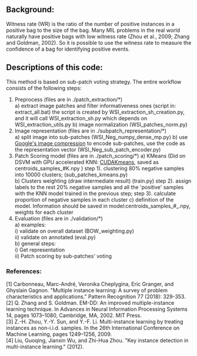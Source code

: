 ## Background:

Witness rate (WR) is the ratio of the number of positive instances in a positive bag to the size of the
bag. Many MIL problems in the real world naturally have positive bags with low witness rate (Zhou
et al., 2009; Zhang and Goldman, 2002). So it is possible to use the witness rate to measure the 
confidence of a bag for identifying positive events.

## Descriptions of this code:
This method is based on sub-patch voting strategy. The entire workflow consists of the following steps:
1. Preprocess (files are in ./patch_extraction/*)  
    a) extract image patches and filter informativeness ones (script in: extract_all.bat)
      the script is created by WSI_extraction_sh_creation.py, and it will call WSI_extraction_sh.py which depends on WSI_extraction_utils.py
    b) image normalization (WSI_patches_norm.py)  
2. Image representation (files are in ./subpatch_representation/*)  
    a) split image into sub-patches (WSI_Neg_numpy_dense_mp.py)
    b) use [Google's image compression](https://github.com/tensorflow/models/tree/master/research/compression) to encode sub-patches, use the code as the representation vector (WSI_Neg_sub_patch_encoder.py)
3. Patch Scoring model (files are in ./patch_scoring/*) 
    a) KMeans (Did on DSVM with GPU accelerated KNN: [CUDAKmeans](https://github.com/src-d/kmcuda), saved as centroids_samples_#K.npy )
        step 1). clustering 80% negative samples into 10000 clusters; (sub_patches_kmeans.py)   
    b) Clusters weighting (draw intermediate result) (train.py)
        step 2). assign labels to the rest 20% negative samples and all the 'positive' samples with the KNN model trained in the previous step; 
        step 3). calculate proportion of negative samples in each cluster 
    c) definition of the model. 
    Information should be saved in model:centroids_samples_#_.npy, weights for each cluster
4. Evaluation (files are in ./validation/*)   
    a) examples:   
        i) validate on overall dataset (BOW_weighting.py)   
        ii) validate on annotated (eval.py)   
    b) general steps:   
        i) Get representation   
        ii) Patch scoring by sub-patches' voting
                
### References:
[1] Carbonneau, Marc-André, Veronika Cheplygina, Eric Granger, and Ghyslain Gagnon. "Multiple instance learning: A survey of problem characteristics and applications." Pattern Recognition 77 (2018): 329-353.   
[2] Q. Zhang and S. Goldman. EM-DD: An improved multiple-instance learning technique. In Advances in Neural Information Processing Systems 14, pages 1073–1080, Cambridge, MA, 2002. MIT Press.   
[3] Z.-H. Zhou, Y.-Y. Sun, and Y.-F. Li. Multi-instance learning by treating instances as non-i.i.d. samples. In the 26th International Conference on Machine Learning, pages 1249–1256, 2009.   
[4] Liu, Guoqing, Jianxin Wu, and Zhi-Hua Zhou. "Key instance detection in multi-instance learning." (2012).
       
